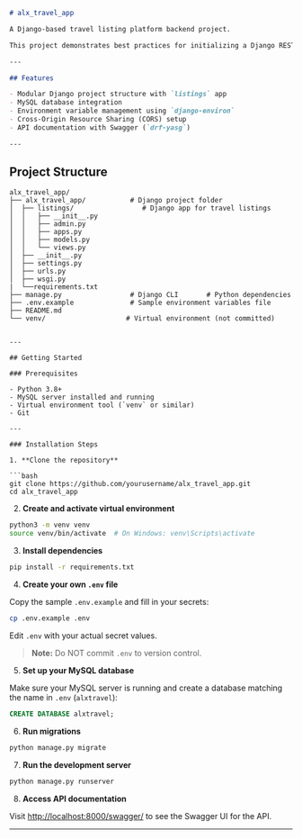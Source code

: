 ```markdown
# alx_travel_app

A Django-based travel listing platform backend project.

This project demonstrates best practices for initializing a Django REST API backend with MySQL, environment variables management, CORS, and Swagger API documentation.

---

## Features

- Modular Django project structure with `listings` app
- MySQL database integration
- Environment variable management using `django-environ`
- Cross-Origin Resource Sharing (CORS) setup
- API documentation with Swagger (`drf-yasg`)

---

```
## Project Structure

``` 
alx_travel_app/
├── alx_travel_app/           # Django project folder
│  ├── listings/                 # Django app for travel listings
│  │   ├── __init__.py
│  │   ├── admin.py
│  │   ├── apps.py
│  │   ├── models.py
│  │   └── views.py
│  ├── __init__.py
│  ├── settings.py
│  ├── urls.py
│  ├── wsgi.py
|  └──requirements.txt   
├── manage.py                 # Django CLI       # Python dependencies
├── .env.example              # Sample environment variables file
├── README.md
└── venv/                    # Virtual environment (not committed)
```


````

---

## Getting Started

### Prerequisites

- Python 3.8+
- MySQL server installed and running
- Virtual environment tool (`venv` or similar)
- Git

---

### Installation Steps

1. **Clone the repository**

```bash
git clone https://github.com/yourusername/alx_travel_app.git
cd alx_travel_app
````

2. **Create and activate virtual environment**

```bash
python3 -m venv venv
source venv/bin/activate  # On Windows: venv\Scripts\activate
```

3. **Install dependencies**

```bash
pip install -r requirements.txt
```

4. **Create your own `.env` file**

Copy the sample `.env.example` and fill in your secrets:

```bash
cp .env.example .env
```

Edit `.env` with your actual secret values.

> **Note:** Do NOT commit `.env` to version control.

5. **Set up your MySQL database**

Make sure your MySQL server is running and create a database matching the name in `.env` (`alxtravel`):

```sql
CREATE DATABASE alxtravel;
```

6. **Run migrations**

```bash
python manage.py migrate
```

7. **Run the development server**

```bash
python manage.py runserver
```

8. **Access API documentation**

Visit [http://localhost:8000/swagger/](http://localhost:8000/swagger/) to see the Swagger UI for the API.

---


